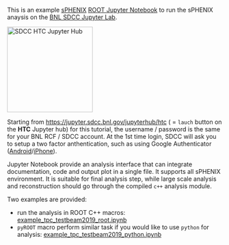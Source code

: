 This is an example [sPHENIX](https://github.com/sPHENIX-Collaboration/) [ROOT Jupyter Notebook](https://root.cern.ch/notebooks/HowTos/HowTo_ROOT-Notebooks.html) to run the sPHENIX anaysis on the [BNL SDCC Jupyter Lab](https://jupyter.sdcc.bnl.gov/). 

<a href = "https://jupyter.sdcc.bnl.gov/jupyterhub/htc"><img src="https://jupyter.sdcc.bnl.gov/images/jupyterhub-logo-card-htc.png" alt="SDCC HTC Jupyter Hub"
	title="SDCC HTC Jupyter Hub" height="200" />
</a>

Starting from https://jupyter.sdcc.bnl.gov/jupyterhub/htc ( = `lauch` button on the **HTC** Jupyter hub) for this tutorial, the username / password is the same for your BNL RCF / SDCC account. At the 1st time login, SDCC will ask you to setup a two factor anthentication, such as using Google Authenticator ([Android](https://play.google.com/store/apps/details?id=com.google.android.apps.authenticator2&hl=en_US)/[iPhone](https://apps.apple.com/us/app/google-authenticator/id388497605)).

Jupyter Notebook provide an analysis interface that can integrate documentation, code and output plot in a single file. It supports all sPHENIX environment. It is suitable for final analysis step, while large scale analysis and reconstruction should go through the compiled `c++` analysis module.  

Two examples are provided: 
* run the analysis in ROOT C++ macros: [example_tpc_testbeam2019_root.ipynb](./example_tpc_testbeam2019_root.ipynb)
* `pyROOT` macro perform similar task if you would like to use `python` for analysis:  [example_tpc_testbeam2019_python.ipynb](./example_tpc_testbeam2019_python.ipynb)

